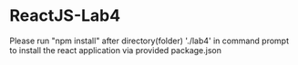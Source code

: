 # ReactJS-Lab4

Please run "npm install" after directory(folder) './lab4' in command prompt to install the react application via provided package.json
